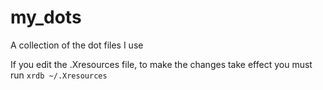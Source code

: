 # my_dots
A collection of the dot files I use

If you edit the .Xresources file, to make the changes take effect
you must run `xrdb ~/.Xresources`
